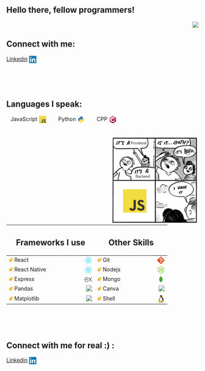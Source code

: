## Hello there, fellow programmers!

<img src="https://github-readme-stats.vercel.app/api?username=Tarushfx&count_private=true&show_icons=true&theme=prussian" height="200px" align="right">

</br>

## Connect with me:

[Linkedin](https://www.youtube.com/watch?v=dQw4w9WgXcQ)
<img src="https://raw.githubusercontent.com/devicons/devicon/9f4f5cdb393299a81125eb5127929ea7bfe42889/icons/linkedin/linkedin-original.svg" height="20px" align="center">

</br>

</br>
</br>

## Languages I speak:

&ensp; JavaScript <img src="https://raw.githubusercontent.com/devicons/devicon/9f4f5cdb393299a81125eb5127929ea7bfe42889/icons/javascript/javascript-original.svg" height="20px" align="center"> &ensp;&nbsp;&nbsp;&nbsp;&nbsp; Python <img src="https://raw.githubusercontent.com/devicons/devicon/9f4f5cdb393299a81125eb5127929ea7bfe42889/icons/python/python-original.svg" height="20px" align="center"> &ensp; &nbsp;&nbsp;&nbsp;&nbsp;CPP <img src="https://raw.githubusercontent.com/devicons/devicon/9f4f5cdb393299a81125eb5127929ea7bfe42889/icons/cplusplus/cplusplus-original.svg" height="20px" align="center">

</br>
<img src="./Ihatejs.png" width="230px" align="right">
</br>

| <h2>Frameworks I use </h2>                                                                                                                                                                                                                                                                                                                                                                                                                                                 | <h2>Other Skills</h2>                                                                                                                                                                                                                                                                                                                                                                                                      |
| -------------------------------------------------------------------------------------------------------------------------------------------------------------------------------------------------------------------------------------------------------------------------------------------------------------------------------------------------------------------------------------------------------------------------------------------------------------------------- | -------------------------------------------------------------------------------------------------------------------------------------------------------------------------------------------------------------------------------------------------------------------------------------------------------------------------------------------------------------------------------------------------------------------------- |
| <img src="./bullet.png" height="10px"> React&nbsp;&nbsp;&nbsp;&nbsp;&nbsp;&nbsp;&nbsp;&nbsp;&nbsp;&nbsp;&nbsp;&nbsp;&nbsp;&nbsp;&nbsp;&nbsp;&nbsp;&nbsp;&nbsp;&nbsp;&nbsp;&nbsp;&nbsp;&nbsp;&nbsp;&nbsp;&nbsp;&nbsp;&nbsp;&nbsp;&nbsp;&nbsp;&nbsp;&nbsp;&nbsp;&nbsp;&nbsp;&nbsp;&nbsp; <img src="https://raw.githubusercontent.com/devicons/devicon/9f4f5cdb393299a81125eb5127929ea7bfe42889/icons/react/react-original.svg" height="20px" align="right" justify="center"> | <img src="./bullet.png" height="10px"> Git &nbsp;&nbsp;&nbsp;&nbsp;&nbsp;&nbsp;&nbsp;&nbsp;&nbsp;&nbsp;&nbsp;&nbsp;&nbsp;&nbsp;&nbsp;&nbsp;&nbsp;&nbsp;&nbsp;&nbsp;&nbsp;&nbsp;&nbsp;&nbsp;&nbsp;&nbsp;&nbsp;&nbsp;&nbsp;&nbsp;&nbsp;&nbsp;<img src="https://raw.githubusercontent.com/devicons/devicon/9f4f5cdb393299a81125eb5127929ea7bfe42889/icons/git/git-original.svg" height="20px" align="right" justify="center"> |
| <img src="./bullet.png" height="10px"> React Native <img src="https://raw.githubusercontent.com/devicons/devicon/9f4f5cdb393299a81125eb5127929ea7bfe42889/icons/react/react-original.svg" height="20px" align="right" justify="center">                                                                                                                                                                                                                                    | <img src="./bullet.png" height="10px"> Nodejs <img src="https://raw.githubusercontent.com/devicons/devicon/9f4f5cdb393299a81125eb5127929ea7bfe42889/icons/nodejs/nodejs-original.svg" height="20px" align="right" justify="center">                                                                                                                                                                                        |
| <img src="./bullet.png" height="10px"> Express <img src="https://raw.githubusercontent.com/devicons/devicon/9f4f5cdb393299a81125eb5127929ea7bfe42889/icons/express/express-original.svg" height="20px" align="right" justify="center">                                                                                                                                                                                                                                     | <img src="./bullet.png" height="10px"> Mongo <img src="https://raw.githubusercontent.com/devicons/devicon/9f4f5cdb393299a81125eb5127929ea7bfe42889/icons/mongodb/mongodb-original.svg" height="20px" align="right" justify="center">                                                                                                                                                                                       |
| <img src="./bullet.png" height="10px"> Pandas <img src="https://upload.wikimedia.org/wikipedia/commons/thumb/2/22/Pandas_mark.svg/800px-Pandas_mark.svg.png" height="20px" align="right" justify="center">                                                                                                                                                                                                                                                                 | <img src="./bullet.png" height="10px"> Canva <img src="https://upload.wikimedia.org/wikipedia/en/3/3b/Canva_Logo.png" height="20px" align="right" justify="center">                                                                                                                                                                                                                                                        |
| <img src="./bullet.png" height="10px"> Matplotlib <img src="https://www.numfocus.org/wp-content/uploads/2016/07/Matplotlib_Logo_191209.png" height="20px" align="right" justify="center">                                                                                                                                                                                                                                                                                  | <img src="./bullet.png" height="10px"> Shell <img src="https://raw.githubusercontent.com/devicons/devicon/9f4f5cdb393299a81125eb5127929ea7bfe42889/icons/linux/linux-original.svg" height="20px" align="right" justify="center">                                                                                                                                                                                           |

<!-- <div>

<img src="./Ihatejs.png" width="250px" align="left">
<img src="https://github-readme-stats.vercel.app/api?username=Tarushfx&count_private=true&show_icons=true&theme=prussian" height="250px" align="right">

</div> -->
</br>
</br>
</br>

## Connect with me for real :) :

[Linkedin](www.linkedin.com/in/tarush-bajaj-564376198)
<img src="https://raw.githubusercontent.com/devicons/devicon/9f4f5cdb393299a81125eb5127929ea7bfe42889/icons/linkedin/linkedin-original.svg" height="20px" align="center">

<!-- [![Tarush's GitHub stats](https://github-readme-stats.vercel.app/api?username=Tarushfx&count_private=true&show_icons=true&theme=prussian)](https://github.com/anuraghazra/github-readme-stats) -->
<!-- [![Top Langs](https://github-readme-stats.vercel.app/api/top-langs/?username=Tarushfx&count_private=true)](https://github.com/anuraghazra/github-readme-stats) -->
